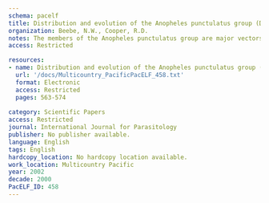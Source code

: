 ```yaml
---
schema: pacelf
title: Distribution and evolution of the Anopheles punctulatus group (Diptera  Culicidae) in Australia and Papua New Guinea
organization: Beebe, N.W., Cooper, R.D.
notes: The members of the Anopheles punctulatus group are major vectors of malaria and Bancroftian filariasis in the southwest Pacific region. The group is comprised of 12 cryptic species that require DNA-based tools for species identification. From 1984 to 1998 surveys were carried out in northern Australia, Papua New Guinea and on islands in the southwest Pacific to determine the distribution of the A. punctulatus group. The results of these surveys have now been completed and have generated distribution data from more than 1500 localities through this region. Within this region several climatic and geographical barriers were identified that restricted species distribution and gene flow between geographic populations. This information was further assessed in light of a molecular phylogeny derived from the ssrDNA (18S). Subsequently, hypotheses have been generated on the evolution and distribution of the group so that future field and laboratory studies may be approached more systematically. This study suggested that the ability for widespread dispersal was found to have appeared independently in species that show niche-specific habitat preference (Anopheles farauti s.s. and A. punctulatus) and conversely in species that showed diversity in their larval habitat (Anopheles farauti 2). Adaptation to the monsoonal climate of northern Australia and southwest Papua New Guinea was found to have appeared independently in A. farauti s.s., A. farauti 2 and Anopheles farauti 3. Shared or synapomorphic characters were identified as saltwater tolerance (A. farauti s.s. and Anopheles farauti 7) and elevational affinities above 1500 m (Anopheles farauti 5, Anopheles farauti 6 and A. farauti 2).
access: Restricted

resources:
- name: Distribution and evolution of the Anopheles punctulatus group (Diptera  Culicidae) in Australia and Papua New Guinea
  url: '/docs/Multicountry_PacificPacELF_458.txt'
  format: Electronic
  access: Restricted
  pages: 563-574
 
category: Scientific Papers
access: Restricted
journal: International Journal for Parasitology
publisher: No publisher available. 
language: English 
tags: English 
hardcopy_location: No hardcopy location available.
work_location: Multicountry Pacific
year: 2002
decade: 2000
PacELF_ID: 458
---
```

